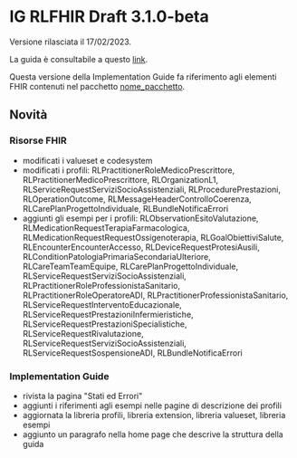# IG RLFHIR Draft 3.1.0-beta

Versione rilasciata il 17/02/2023. 

La guida è consultabile a questo [link]().

Questa versione della Implementation Guide fa riferimento agli elementi FHIR contenuti nel pacchetto [nome_pacchetto]().

## Novità
### Risorse FHIR
- modificati i valueset e codesystem
- modificati i profili: RLPractitionerRoleMedicoPrescrittore, RLPractitionerMedicoPrescrittore, RLOrganizationL1, RLServiceRequestServiziSocioAssistenziali, RLProcedurePrestazioni, RLOperationOutcome, RLMessageHeaderControlloCoerenza, RLCarePlanProgettoIndividuale, RLBundleNotificaErrori
- aggiunti gli esempi per i profili: RLObservationEsitoValutazione, RLMedicationRequestTerapiaFarmacologica, RLMedicationRequestRequestOssigenoterapia, RLGoalObiettiviSalute, RLEncounterEncounterAccesso, RLDeviceRequestProtesiAusili, RLConditionPatologiaPrimariaSecondariaUlteriore, RLCareTeamTeamEquipe, RLCarePlanProgettoIndividuale, RLServiceRequestServiziSocioAssistenziali, RLPractitionerRoleProfessionistaSanitario, RLPractitionerRoleOperatoreADI, RLPractitionerProfessionistaSanitario, RLServiceRequestInterventoEducazionale, RLServiceRequestPrestazioniInfermieristiche, RLServiceRequestPrestazioniSpecialistiche, RLServiceRequestRivalutazione, RLServiceRequestServiziSocioAssistenziali, RLServiceRequestSospensioneADI, RLBundleNotificaErrori

### Implementation Guide
- rivista la pagina "Stati ed Errori"
- aggiunti i riferimenti agli esempi nelle pagine di descrizione dei profili
- aggiornata la libreria profili, libreria extension, libreria valueset, libreria esempi
- aggiunto un paragrafo nella home page che descrive la struttura della guida